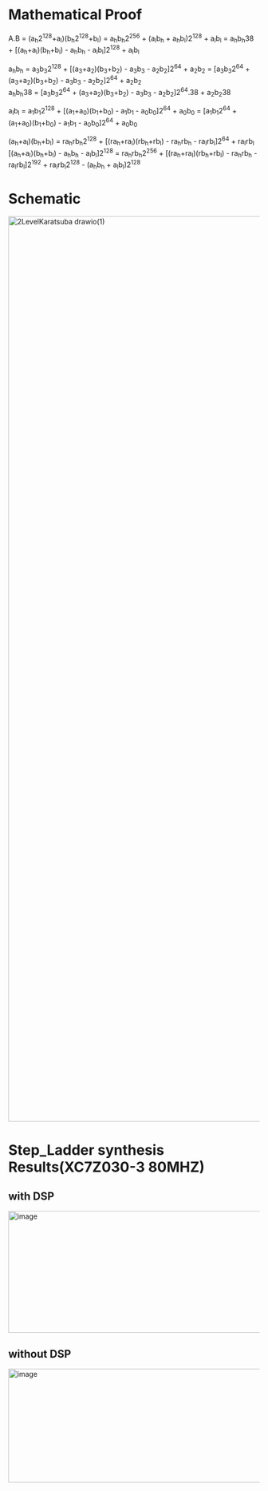 # Mathematical Proof
A.B = (a<sub>h</sub>2<sup>128</sup>+a<sub>l</sub>)(b<sub>h</sub>2<sup>128</sup>+b<sub>l</sub>) = a<sub>h</sub>b<sub>h</sub>2<sup>256</sup> + (a<sub>l</sub>b<sub>h</sub> + a<sub>h</sub>b<sub>l</sub>)2<sup>128</sup> + a<sub>l</sub>b<sub>l</sub> = a<sub>h</sub>b<sub>h</sub>38 + [(a<sub>h</sub>+a<sub>l</sub>)(b<sub>h</sub>+b<sub>l</sub>) - a<sub>h</sub>b<sub>h</sub> - a<sub>l</sub>b<sub>l</sub>]2<sup>128</sup> + a<sub>l</sub>b<sub>l</sub> <br>

a<sub>h</sub>b<sub>h</sub> = a<sub>3</sub>b<sub>3</sub>2<sup>128</sup> + [(a<sub>3</sub>+a<sub>2</sub>)(b<sub>3</sub>+b<sub>2</sub>) - a<sub>3</sub>b<sub>3</sub> - a<sub>2</sub>b<sub>2</sub>]2<sup>64</sup> + a<sub>2</sub>b<sub>2</sub>  = [a<sub>3</sub>b<sub>3</sub>2<sup>64</sup> + (a<sub>3</sub>+a<sub>2</sub>)(b<sub>3</sub>+b<sub>2</sub>) - a<sub>3</sub>b<sub>3</sub> - a<sub>2</sub>b<sub>2</sub>]2<sup>64</sup> + a<sub>2</sub>b<sub>2</sub> <br>
a<sub>h</sub>b<sub>h</sub>38 = [a<sub>3</sub>b<sub>3</sub>2<sup>64</sup> + (a<sub>3</sub>+a<sub>2</sub>)(b<sub>3</sub>+b<sub>2</sub>) - a<sub>3</sub>b<sub>3</sub> - a<sub>2</sub>b<sub>2</sub>]2<sup>64</sup>.38 + a<sub>2</sub>b<sub>2</sub>38 <br>

a<sub>l</sub>b<sub>l</sub> = a<sub>1</sub>b<sub>1</sub>2<sup>128</sup> + [(a<sub>1</sub>+a<sub>0</sub>)(b<sub>1</sub>+b<sub>0</sub>) - a<sub>1</sub>b<sub>1</sub> - a<sub>0</sub>b<sub>0</sub>]2<sup>64</sup> + a<sub>0</sub>b<sub>0</sub> = [a<sub>1</sub>b<sub>1</sub>2<sup>64</sup> + (a<sub>1</sub>+a<sub>0</sub>)(b<sub>1</sub>+b<sub>0</sub>) - a<sub>1</sub>b<sub>1</sub> - a<sub>0</sub>b<sub>0</sub>]2<sup>64</sup> + a<sub>0</sub>b<sub>0</sub>

(a<sub>h</sub>+a<sub>l</sub>)(b<sub>h</sub>+b<sub>l</sub>) = ra<sub>h</sub>rb<sub>h</sub>2<sup>128</sup> + [(ra<sub>h</sub>+ra<sub>l</sub>)(rb<sub>h</sub>+rb<sub>l</sub>) - ra<sub>h</sub>rb<sub>h</sub> - ra<sub>l</sub>rb<sub>l</sub>]2<sup>64</sup> + ra<sub>l</sub>rb<sub>l</sub> <br>
[(a<sub>h</sub>+a<sub>l</sub>)(b<sub>h</sub>+b<sub>l</sub>) - a<sub>h</sub>b<sub>h</sub> - a<sub>l</sub>b<sub>l</sub>]2<sup>128</sup> = ra<sub>h</sub>rb<sub>h</sub>2<sup>256</sup> + [(ra<sub>h</sub>+ra<sub>l</sub>)(rb<sub>h</sub>+rb<sub>l</sub>) - ra<sub>h</sub>rb<sub>h</sub> - ra<sub>l</sub>rb<sub>l</sub>]2<sup>192</sup> + ra<sub>l</sub>rb<sub>l</sub>2<sup>128</sup> - (a<sub>h</sub>b<sub>h</sub> + a<sub>l</sub>b<sub>l</sub>)2<sup>128</sup>

# Schematic
<img width="1118" height="1814" alt="2LevelKaratsuba drawio(1)" src="https://github.com/user-attachments/assets/a1823140-3bff-4c40-8037-e31a23bbd2cf" />



# Step_Ladder synthesis Results(XC7Z030-3 80MHZ)

## with DSP
<img width="593" height="244" alt="image" src="https://github.com/user-attachments/assets/8ced215f-4639-456c-b473-08771f4e9077" />

## without DSP
<img width="603" height="228" alt="image" src="https://github.com/user-attachments/assets/c37abc79-20f9-4659-8097-adf400dca1ec" />


